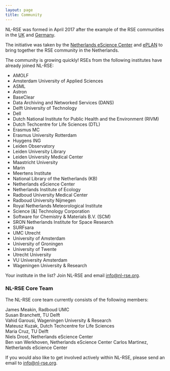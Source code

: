 ```yaml
---
layout: page
title: Community
---
```


NL-RSE was formed in April 2017 after the example of the RSE communities in the [UK](http://rse.ac.uk) and [Germany](http://www.de-rse.org/en/). 

The initiative was taken by the [Netherlands eScience Center](http://www.esciencecenter.nl)
and [ePLAN](https://escience-platform.nl/) to bring together the RSE community in the Netherlands.

The community is growing quickly! RSEs from the following institutes have already joined NL-RSE:

- AMOLF
- Amsterdam University of Applied Sciences
- ASML
- Astron
- BaseClear
- Data Archiving and Networked Services (DANS)
- Delft University of Technology
- Dell
- Dutch National Institute for Public Health and the Environment (RIVM)
- Dutch Techcentre for Life Sciences (DTL)
- Erasmus MC
- Erasmus University Rotterdam
- Huygens ING
- Leiden Observatory
- Leiden University Library
- Leiden University Medical Center
- Maastricht University
- Marin
- Meertens Institute
- National Library of the Netherlands (KB)
- Netherlands eScience Center
- Netherlands Institute of Ecology
- Radboud University Medical Center
- Radboud University Nijmegen
- Royal Netherlands Meteorological Institute
- Science [&] Technology Corporation
- Software for Chemistry & Materials B.V. (SCM)
- SRON Netherlands Institute for Space Research
- SURFsara
- UMC Utrecht
- University of Amsterdam
- University of Groningen
- University of Twente
- Utrecht University
- VU University Amsterdam
- Wageningen University & Research

Your institute in the list? Join NL-RSE and email info@nl-rse.org.

### NL-RSE Core Team

The NL-RSE core team currently consists of the following members:

James Meakin, Radboud UMC  
Susan Branchett, TU Delft  
Vahid Garousi, Wageningen University & Research  
Mateusz Kuzak, Dutch Techcentre for Life Sciences  
Maria Cruz, TU Delft  
Niels Drost, Netherlands eScience Center  
Ben van Werkhoven, Netherlands eScience Center
Carlos Martinez, Netherlands eScience Center

If you would also like to get involved actively within NL-RSE, please send an email to info@nl-rse.org.




